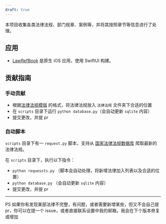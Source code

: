 ```yaml
---
draft: true
---
```


本项目收集各类法律法规、部门规章、案例等，并将其按照章节等信息进行了处理。

## 应用

 - [LawRefBook](https://github.com/RanKKI/LawRefBook) 是原生 iOS 应用，使用 SwiftUI 构建。

## 贡献指南

### 手动贡献

 - 根据[法律法规模版](法律法规模版.md) 的格式，将法律法规放入 `法律法规` 文件夹下合适的位置
 - 在 `scripts` 目录下运行 `python database.py`（会自动更新 `sqlite` 内容）
 - 提交更改，并提 pr

### 自动脚本

`scripts` 目录下有一 `request.py` 脚本，支持从 [国家法律法规数据库](https://flk.npc.gov.cn) 爬取最新的法律法规。

在 `scripts` 目录下，执行以下指令：

 - `python requessts.py` （脚本会自动处理，将新增法律加入列表以及合适的位置）
 - `python database.py` （会自动更新 `sqlite` 内容）
 - 提交更改，并提 pr

---

PS 如果你有发现某部法律不完整，有问题，或者需要新增某些，但又不会自己提 pr，你可以在提一个 issue，或者直接联系设置中我的邮箱，我会在下个版本修复或增加
